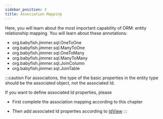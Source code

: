 ```yaml
---
sidebar_position: 3
title: Association Mapping
---
```


Here, you will learn about the most important capability of ORM: entity relationship mapping. You will learn about these annotations:

- org.babyfish.jimmer.sql.OneToOne
- org.babyfish.jimmer.sql.ManyToOne
- org.babyfish.jimmer.sql.OneToMany
- org.babyfish.jimmer.sql.ManyToMany
- org.babyfish.jimmer.sql.JoinColumn
- org.babyfish.jimmer.sql.JoinTable

:::caution
For associations, the type of the basic properties in the entity type should be the associated object, not the associated Id. 

If you want to define associated Id properties, please

- First complete the association mapping according to this chapter

- Then add associated Id properties according to [IdView](../../advanced/view/id-view)
:::

